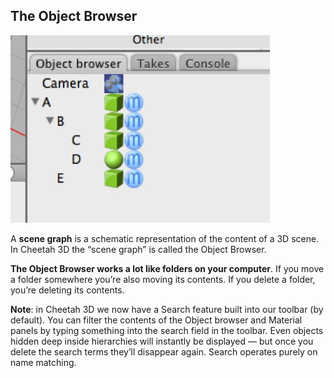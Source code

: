 ## The Object Browser

![](pastedGraphic-1.jpg)

A **scene graph** is a schematic representation of the content of a 3D scene. In Cheetah 3D the “scene graph” is called the Object Browser.

**The Object Browser works a lot like folders on your computer**. If you move a folder somewhere you’re also moving its contents. If you delete a folder, you’re deleting its contents.

**Note**: in Cheetah 3D we now have a Search feature built into our toolbar (by default). You can filter the contents of the Object browser and Material panels by typing something into the search field in the toolbar. Even objects hidden deep inside hierarchies will instantly be displayed — but once you delete the search terms they’ll disappear again. Search operates purely on name matching.

